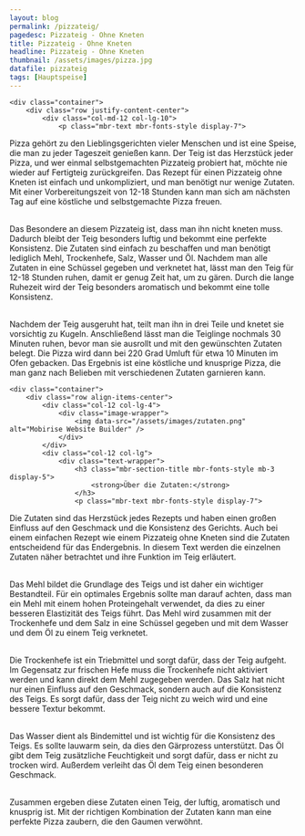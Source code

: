 ```yaml
---
layout: blog
permalink: /pizzateig/
pagedesc: Pizzateig - Ohne Kneten
title: Pizzateig - Ohne Kneten
headline: Pizzateig - Ohne Kneten
thumbnail: /assets/images/pizza.jpg
datafile: pizzateig
tags: [Hauptspeise]
---
```

<!-- Einleitung START -->
<section data-bs-version="5.1" class="content5 cid-tyyJcTFpkx" id="content5-4">
    <!-- CONTENT-TEMPLATE START -->

    <div class="container">
        <div class="row justify-content-center">
            <div class="col-md-12 col-lg-10">
                <p class="mbr-text mbr-fonts-style display-7">
Pizza gehört zu den Lieblingsgerichten vieler Menschen und ist eine Speise, die man zu jeder Tageszeit genießen kann. Der Teig ist das Herzstück jeder Pizza, und wer einmal selbstgemachten Pizzateig probiert hat, möchte nie wieder auf Fertigteig zurückgreifen. Das Rezept für einen Pizzateig ohne Kneten ist einfach und unkompliziert, und man benötigt nur wenige Zutaten. Mit einer Vorbereitungszeit von 12-18 Stunden kann man sich am nächsten Tag auf eine köstliche und selbstgemachte Pizza freuen.<br><br>

Das Besondere an diesem Pizzateig ist, dass man ihn nicht kneten muss. Dadurch bleibt der Teig besonders luftig und bekommt eine perfekte Konsistenz. Die Zutaten sind einfach zu beschaffen und man benötigt lediglich Mehl, Trockenhefe, Salz, Wasser und Öl. Nachdem man alle Zutaten in eine Schüssel gegeben und verknetet hat, lässt man den Teig für 12-18 Stunden ruhen, damit er genug Zeit hat, um zu gären. Durch die lange Ruhezeit wird der Teig besonders aromatisch und bekommt eine tolle Konsistenz.<br><br>

Nachdem der Teig ausgeruht hat, teilt man ihn in drei Teile und knetet sie vorsichtig zu Kugeln. Anschließend lässt man die Teiglinge nochmals 30 Minuten ruhen, bevor man sie ausrollt und mit den gewünschten Zutaten belegt. Die Pizza wird dann bei 220 Grad Umluft für etwa 10 Minuten im Ofen gebacken. Das Ergebnis ist eine köstliche und knusprige Pizza, die man ganz nach Belieben mit verschiedenen Zutaten garnieren kann.
                </p>
            </div>
        </div>
    </div>
    <!-- CONTENT-TEMPLATE END -->
</section>
<!-- Einleitung ENDE -->

<!-- Über die Zutaten START-->
<section data-bs-version="5.1" class="image1 cid-tyz1VZbAsM" id="image1-a">
    <!-- CONTENT-WITH-IMAGE-AND-HEADLINE-LEFT-TEMPLATE START -->

    <div class="container">
        <div class="row align-items-center">
            <div class="col-12 col-lg-4">
                <div class="image-wrapper">
                    <img data-src="/assets/images/zutaten.png" alt="Mobirise Website Builder" />
                </div>
            </div>
            <div class="col-12 col-lg">
                <div class="text-wrapper">
                    <h3 class="mbr-section-title mbr-fonts-style mb-3 display-5">
                        <strong>Über die Zutaten:</strong>
                    </h3>
                    <p class="mbr-text mbr-fonts-style display-7">
Die Zutaten sind das Herzstück jedes Rezepts und haben einen großen Einfluss auf den Geschmack und die Konsistenz des Gerichts. Auch bei einem einfachen Rezept wie einem Pizzateig ohne Kneten sind die Zutaten entscheidend für das Endergebnis. In diesem Text werden die einzelnen Zutaten näher betrachtet und ihre Funktion im Teig erläutert.<br><br>

Das Mehl bildet die Grundlage des Teigs und ist daher ein wichtiger Bestandteil. Für ein optimales Ergebnis sollte man darauf achten, dass man ein Mehl mit einem hohen Proteingehalt verwendet, da dies zu einer besseren Elastizität des Teigs führt. Das Mehl wird zusammen mit der Trockenhefe und dem Salz in eine Schüssel gegeben und mit dem Wasser und dem Öl zu einem Teig verknetet.<br><br>

Die Trockenhefe ist ein Triebmittel und sorgt dafür, dass der Teig aufgeht. Im Gegensatz zur frischen Hefe muss die Trockenhefe nicht aktiviert werden und kann direkt dem Mehl zugegeben werden. Das Salz hat nicht nur einen Einfluss auf den Geschmack, sondern auch auf die Konsistenz des Teigs. Es sorgt dafür, dass der Teig nicht zu weich wird und eine bessere Textur bekommt.<br><br>

Das Wasser dient als Bindemittel und ist wichtig für die Konsistenz des Teigs. Es sollte lauwarm sein, da dies den Gärprozess unterstützt. Das Öl gibt dem Teig zusätzliche Feuchtigkeit und sorgt dafür, dass er nicht zu trocken wird. Außerdem verleiht das Öl dem Teig einen besonderen Geschmack.<br><br>

Zusammen ergeben diese Zutaten einen Teig, der luftig, aromatisch und knusprig ist. Mit der richtigen Kombination der Zutaten kann man eine perfekte Pizza zaubern, die den Gaumen verwöhnt.
                    </p>
                </div>
            </div>
        </div>
    </div>
    <!-- CONTENT-WITH-IMAGE-AND-HEADLINE-LEFT-TEMPLATE END -->
</section>
<!-- Über die Zutaten END-->